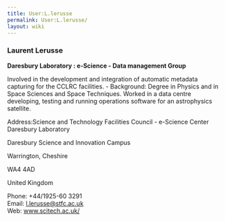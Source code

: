 ```yaml
---
title: User:L.lerusse
permalink: User:L.lerusse/
layout: wiki
---
```


### Laurent Lerusse

**Daresbury Laboratory : e-Science - Data management Group**

Involved in the development and integration of automatic metadata
capturing for the CCLRC facilities. - Background: Degree in Physics and
in Space Sciences and Space Techniques. Worked in a data centre
developing, testing and running operations software for an astrophysics
satellite.

Address:Science and Technology Facilities Council - e-Science Center  
Daresbury Laboratory

Daresbury Science and Innovation Campus

Warrington, Cheshire

WA4 4AD

United Kingdom

<!-- -->

Phone: +44/1925-60 3291  
Email: <l.lerusse@stfc.ac.uk>  
Web: www.scitech.ac.uk/  

